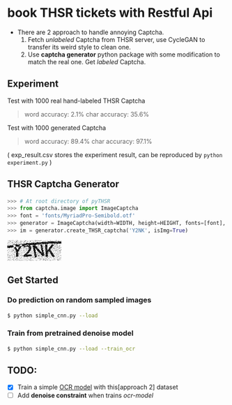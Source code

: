 # book THSR tickets with Restful Api

* There are 2 approach to handle annoying Captcha.
  1. Fetch _unlabeled_ Captcha from THSR server, use CycleGAN to transfer its weird style to clean one.
  2. Use **captcha generator** python package with some modification to match the real one. Get _labeled_ Captcha.

## Experiment

Test with 1000 real hand-labeled THSR Captcha

> word accuracy: 2.1%
> char accuracy: 35.6%

Test with 1000 generated Captcha

> word accuracy: 89.4%
> char accuracy: 97.1%

( exp\_result.csv stores the experiment result, can be reproduced by `python experiment.py` )

## THSR Captcha Generator
```python
>>> # At root directory of pyTHSR
>>> from captcha.image import ImageCaptcha
>>> font = 'fonts/MyriadPro-Semibold.otf'
>>> generator = ImageCaptcha(width=WIDTH, height=HEIGHT, fonts=[font], font_sizes=[42,], curve_width=5)
>>> im = generator.create_THSR_captcha('Y2NK', isImg=True)
```
![sample](sample_Y2NK.bmp)

## Get Started
### Do prediction on random sampled images
```bash
$ python simple_cnn.py --load
```

### Train from pretrained denoise model
```bash
$ python simple_cnn.py --load --train_ocr
```


## TODO:
  - [x] Train a simple [OCR model](ocr_model.h5) with this[approach 2] dataset
  - [ ] Add **denoise constraint** when trains _ocr-model_
